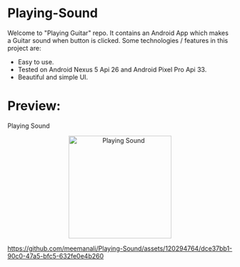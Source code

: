 # Playing-Sound
Welcome to "Playing Guitar" repo. It contains an Android App which makes a Guitar sound when button is clicked. Some technologies / features in this project are:

* Easy to use.
* Tested on Android Nexus 5 Api 26 and Android Pixel Pro Api 33.
* Beautiful and simple UI.

# Preview:

Playing Sound
<p align="center">
  <img src="https://github.com/meemanali/Playing-Sound/blob/master/Playing%20Sound.png" alt="Playing Sound" width="230" title="Normal Screen">
</p>

https://github.com/meemanali/Playing-Sound/assets/120294764/dce37bb1-90c0-47a5-bfc5-632fe0e4b260
